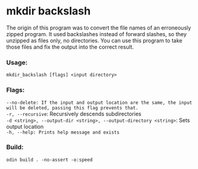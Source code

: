 # mkdir backslash

The origin of this program was to convert the file names of an
erroneously zipped program. It used backslashes instead of
forward slashes, so they unzipped as files only,
no directories. You can use this program to take those files
and fix the output into the correct result.

### Usage:  
`mkdir_backslash [flags] <input directory>`  

### Flags:
`--no-delete: If the input and output location are the same, the input will be deleted, passing this flag prevents that.`  
`-r, --recursive`: Recursively descends subdirectories  
`-d <string>, --output-dir <string>, --output-directory <string>`: Sets output location  
`-h, --help: Prints help message and exists`  

### Build:
```
odin build . -no-assert -o:speed
```
